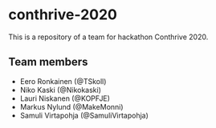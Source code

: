 # conthrive-2020
This is a repository of a team for hackathon Conthrive 2020.

## Team members
* Eero Ronkainen (@TSkoll)
* Niko Kaski (@Nikokaski)
* Lauri Niskanen (@KOPFJE)
* Markus Nylund (@MakeMonni)
* Samuli Virtapohja (@SamuliVirtapohja)